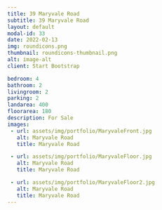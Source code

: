 ```yaml
---
title: 39 Maryvale Road
subtitle: 39 Maryvale Road
layout: default
modal-id: 33
date: 2022-02-13
img: roundicons.png
thumbnail: roundicons-thumbnail.png
alt: image-alt
client: Start Bootstrap

bedroom: 4
bathroom: 2
livingroom: 2
parking: 2
landarea: 400
floorarea: 180
description: For Sale
images:
 - url: assets/img/portfolio/MaryvaleFront.jpg
   alt: Maryvale Road
   title: Maryvale Road

 - url: assets/img/portfolio/MaryvaleFloor.jpg
   alt: Maryvale Road
   title: Maryvale Road

 - url: assets/img/portfolio/MaryvaleFloor2.jpg
   alt: Maryvale Road
   title: Maryvale Road
---
```

